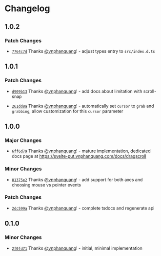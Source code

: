 # Changelog

## 1.0.2

### Patch Changes

- [`7764c7d`](https://github.com/vnphanquang/svelte-put/commit/7764c7d85f8ee12b45cb9eb68a246fcd8e3f8839) Thanks [@vnphanquang](https://github.com/vnphanquang)! - adjust types entry to `src/index.d.ts`

## 1.0.1

### Patch Changes

- [`d909b13`](https://github.com/vnphanquang/svelte-put/commit/d909b138df5aa65c87ecd9c17c5dab350972055f) Thanks [@vnphanquang](https://github.com/vnphanquang)! - add docs about limitation with scroll-snap

- [`261dd8a`](https://github.com/vnphanquang/svelte-put/commit/261dd8af2f9071ead52c7ea28b62ac83ed712f60) Thanks [@vnphanquang](https://github.com/vnphanquang)! - automatically set `cursor` to `grab` and `grabbing`, allow customization for this `cursor` parameter

## 1.0.0

### Major Changes

- [`6ff6d79`](https://github.com/vnphanquang/svelte-put/commit/6ff6d798de5d9ac03949d3dd3792cba383856ffb) Thanks [@vnphanquang](https://github.com/vnphanquang)! - mature implementation, dedicated docs page at https://svelte-put.vnphanquang.com/docs/dragscroll

### Minor Changes

- [`81375e2`](https://github.com/vnphanquang/svelte-put/commit/81375e2ed55849bac20f0776f4b5b5c78c13086a) Thanks [@vnphanquang](https://github.com/vnphanquang)! - add support for both axes and choosing mouse vs pointer events

### Patch Changes

- [`2dc599a`](https://github.com/vnphanquang/svelte-put/commit/2dc599a523a81200e2fc65b0090250663d3c323f) Thanks [@vnphanquang](https://github.com/vnphanquang)! - complete tsdocs and regenerate api

## 0.1.0

### Minor Changes

- [`2f0fd71`](https://github.com/vnphanquang/svelte-put/commit/2f0fd7109469e7f6812ce74359536e269edd1d48) Thanks [@vnphanquang](https://github.com/vnphanquang)! - initial, minimal implementation
